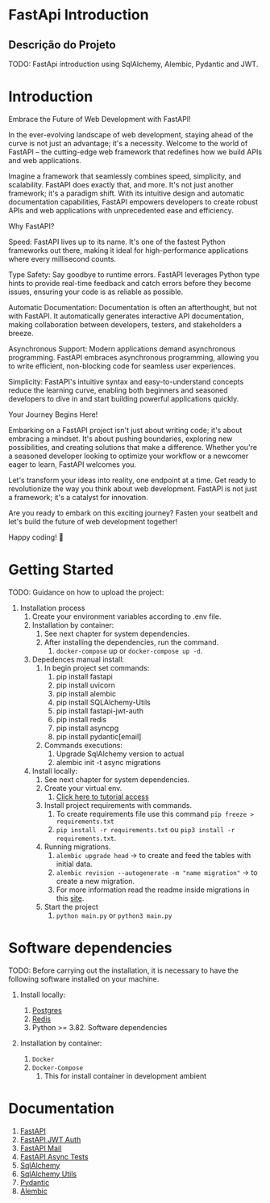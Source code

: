 # FastApi Introduction  
## Descrição do Projeto
   TODO: FastApi introduction using SqlAlchemy, Alembic, Pydantic and JWT.

# Introduction 

Embrace the Future of Web Development with FastAPI!

In the ever-evolving landscape of web development, staying ahead of the curve is not just an advantage; it's a necessity. Welcome to the world of FastAPI – the cutting-edge web framework that redefines how we build APIs and web applications.

Imagine a framework that seamlessly combines speed, simplicity, and scalability. FastAPI does exactly that, and more. It's not just another framework; it's a paradigm shift. With its intuitive design and automatic documentation capabilities, FastAPI empowers developers to create robust APIs and web applications with unprecedented ease and efficiency.

Why FastAPI?

Speed: FastAPI lives up to its name. It's one of the fastest Python frameworks out there, making it ideal for high-performance applications where every millisecond counts.

Type Safety: Say goodbye to runtime errors. FastAPI leverages Python type hints to provide real-time feedback and catch errors before they become issues, ensuring your code is as reliable as possible.

Automatic Documentation: Documentation is often an afterthought, but not with FastAPI. It automatically generates interactive API documentation, making collaboration between developers, testers, and stakeholders a breeze.

Asynchronous Support: Modern applications demand asynchronous programming. FastAPI embraces asynchronous programming, allowing you to write efficient, non-blocking code for seamless user experiences.

Simplicity: FastAPI's intuitive syntax and easy-to-understand concepts reduce the learning curve, enabling both beginners and seasoned developers to dive in and start building powerful applications quickly.

Your Journey Begins Here!

Embarking on a FastAPI project isn't just about writing code; it's about embracing a mindset. It's about pushing boundaries, exploring new possibilities, and creating solutions that make a difference. Whether you're a seasoned developer looking to optimize your workflow or a newcomer eager to learn, FastAPI welcomes you.

Let's transform your ideas into reality, one endpoint at a time. Get ready to revolutionize the way you think about web development. FastAPI is not just a framework; it's a catalyst for innovation.

Are you ready to embark on this exciting journey? Fasten your seatbelt and let's build the future of web development together!

Happy coding! 🚀

# Getting Started
TODO: Guidance on how to upload the project:

1. Installation process
   1. Create your environment variables according to .env file.
   2. Installation by container:
      1. See next chapter for system dependencies.
      2. After installing the dependencies, run the command.
         1. `docker-compose` up or `docker-compose up -d`.
   3. Depedences manual install:
      1. In begin project set commands:
         1. pip install fastapi
         2. pip install uvicorn
         3. pip install alembic
         4. pip install SQLAlchemy-Utils
         5. pip install fastapi-jwt-auth
         6. pip install redis
         7. pip install asyncpg
         8.  pip install pydantic[email]
      2. Commands executions:
         1. Upgrade SqlAlchemy version to actual
         2. alembic init -t async migrations 
   4. Install locally:
      1. See next chapter for system dependencies.
      2. Create your virtual env.
         1. [Click here to tutorial access ](https://blog.debugeverything.com/pt/ambientes-virtuais-com-python-virtualenv/)
      3. Install project requirements with commands.
         1. To create requirements file use this command `pip freeze > requirements.txt`
         2. `pip install -r requirements.txt` ou `pip3 install -r requirements.txt`.
      4. Running migrations.
         1. `alembic upgrade head` -> to create and feed the tables with initial data.
         2. `alembic revision --autogenerate -m "name migration"` -> to create a new migration.
         3. For more information read the readme inside migrations in this [site](https://alembic.sqlalchemy.org/en/latest/tutorial.html).
      5. Start the project
         1. `python main.py` or `python3 main.py`
      
# Software dependencies
   TODO: Before carrying out the installation, it is necessary to have the following software installed on your machine.

   1. Install locally:
      1. [Postgres](https://www.postgresql.org/)
      2. [Redis](https://redis.io/)
      3. Python >= 3.82. Software dependencies 

   2. Installation by container:  
      1. `Docker`
      2. `Docker-Compose`
         1. This for install container in development ambient


# Documentation
1. [FastAPI](https://fastapi.tiangolo.com/pt/)
2. [FastAPI JWT Auth](https://indominusbyte.github.io/fastapi-jwt-auth/)
3. [FastAPI Mail](https://sabuhish.github.io/fastapi-mail/)
4. [FastAPI Async Tests](https://fastapi.tiangolo.com/advanced/async-tests/)
5. [SqlAlchemy](https://docs.sqlalchemy.org/en/14/orm/extensions/asyncio.html)
6. [SqlAlchemy Utils](https://sqlalchemy-utils.readthedocs.io/en/latest/)
7. [Pydantic](https://pydantic-docs.helpmanual.io/)
8. [Alembic](https://alembic.sqlalchemy.org/en/latest/)
